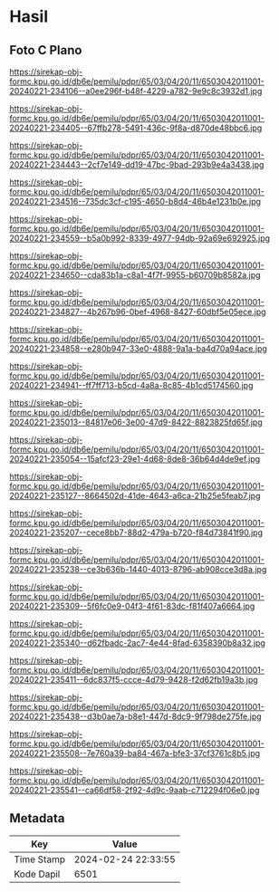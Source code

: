 # Hasil

## Foto C Plano

https://sirekap-obj-formc.kpu.go.id/db6e/pemilu/pdpr/65/03/04/20/11/6503042011001-20240221-234106--a0ee296f-b48f-4229-a782-9e9c8c3932d1.jpg

https://sirekap-obj-formc.kpu.go.id/db6e/pemilu/pdpr/65/03/04/20/11/6503042011001-20240221-234405--67ffb278-5491-436c-9f8a-d870de48bbc6.jpg

https://sirekap-obj-formc.kpu.go.id/db6e/pemilu/pdpr/65/03/04/20/11/6503042011001-20240221-234443--2cf7e149-dd19-47bc-9bad-293b9e4a3438.jpg

https://sirekap-obj-formc.kpu.go.id/db6e/pemilu/pdpr/65/03/04/20/11/6503042011001-20240221-234516--735dc3cf-c195-4650-b8d4-46b4e1231b0e.jpg

https://sirekap-obj-formc.kpu.go.id/db6e/pemilu/pdpr/65/03/04/20/11/6503042011001-20240221-234559--b5a0b992-8339-4977-94db-92a69e692925.jpg

https://sirekap-obj-formc.kpu.go.id/db6e/pemilu/pdpr/65/03/04/20/11/6503042011001-20240221-234650--cda83b1a-c8a1-4f7f-9955-b60709b8582a.jpg

https://sirekap-obj-formc.kpu.go.id/db6e/pemilu/pdpr/65/03/04/20/11/6503042011001-20240221-234827--4b267b96-0bef-4968-8427-60dbf5e05ece.jpg

https://sirekap-obj-formc.kpu.go.id/db6e/pemilu/pdpr/65/03/04/20/11/6503042011001-20240221-234858--e280b947-33e0-4888-9a1a-ba4d70a94ace.jpg

https://sirekap-obj-formc.kpu.go.id/db6e/pemilu/pdpr/65/03/04/20/11/6503042011001-20240221-234941--ff7ff713-b5cd-4a8a-8c85-4b1cd5174560.jpg

https://sirekap-obj-formc.kpu.go.id/db6e/pemilu/pdpr/65/03/04/20/11/6503042011001-20240221-235013--84817e06-3e00-47d9-8422-8823825fd65f.jpg

https://sirekap-obj-formc.kpu.go.id/db6e/pemilu/pdpr/65/03/04/20/11/6503042011001-20240221-235054--15afcf23-29e1-4d68-8de8-36b64d4de9ef.jpg

https://sirekap-obj-formc.kpu.go.id/db6e/pemilu/pdpr/65/03/04/20/11/6503042011001-20240221-235127--8664502d-41de-4643-a6ca-21b25e5feab7.jpg

https://sirekap-obj-formc.kpu.go.id/db6e/pemilu/pdpr/65/03/04/20/11/6503042011001-20240221-235207--cece8bb7-88d2-479a-b720-f84d73841f90.jpg

https://sirekap-obj-formc.kpu.go.id/db6e/pemilu/pdpr/65/03/04/20/11/6503042011001-20240221-235238--ce3b636b-1440-4013-8796-ab908cce3d8a.jpg

https://sirekap-obj-formc.kpu.go.id/db6e/pemilu/pdpr/65/03/04/20/11/6503042011001-20240221-235309--5f6fc0e9-04f3-4f61-83dc-f81f407a6664.jpg

https://sirekap-obj-formc.kpu.go.id/db6e/pemilu/pdpr/65/03/04/20/11/6503042011001-20240221-235340--d62fbadc-2ac7-4e44-8fad-6358390b8a32.jpg

https://sirekap-obj-formc.kpu.go.id/db6e/pemilu/pdpr/65/03/04/20/11/6503042011001-20240221-235411--6dc837f5-ccce-4d79-9428-f2d62fb19a3b.jpg

https://sirekap-obj-formc.kpu.go.id/db6e/pemilu/pdpr/65/03/04/20/11/6503042011001-20240221-235438--d3b0ae7a-b8e1-447d-8dc9-9f798de275fe.jpg

https://sirekap-obj-formc.kpu.go.id/db6e/pemilu/pdpr/65/03/04/20/11/6503042011001-20240221-235508--7e760a39-ba84-467a-bfe3-37cf3761c8b5.jpg

https://sirekap-obj-formc.kpu.go.id/db6e/pemilu/pdpr/65/03/04/20/11/6503042011001-20240221-235541--ca66df58-2f92-4d9c-9aab-c712294f06e0.jpg


## Metadata

| Key        | Value               |
| ---------- | ------------------- |
| Time Stamp | 2024-02-24 22:33:55 |
| Kode Dapil | 6501                |



